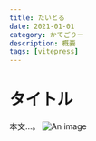 ```yaml
---
title: たいとる
date: 2021-01-01
category: かてごりー
description: 概要
tags: [vitepress]
---
```


# タイトル

本文…。
![An image](./img/image.png)
